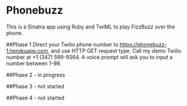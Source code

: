 # Phonebuzz

This is a Sinatra app using Ruby and TwiML to play FizzBuzz over the phone.

##Phase 1
Direct your Twilio phone number to https://phonebuzz-1.herokuapp.com, and use HTTP GET request type. Call my demo Twilio number at +1 (347) 599-9364. A voice prompt will ask you to input a number between 1-99.

##Phase 2 - in progress

##Phase 3 - not started

##Phase 4 -  not started
